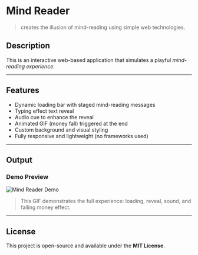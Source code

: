 # Mind Reader 

> creates the illusion of mind-reading using simple web technologies.

## Description

This is an interactive web-based application that simulates a playful *mind-reading experience*.

---

## Features

-  Dynamic loading bar with staged mind-reading messages  
-  Typing effect text reveal  
-  Audio cue to enhance the reveal  
-  Animated GIF (money fall) triggered at the end  
-  Custom background and visual styling  
-  Fully responsive and lightweight (no frameworks used)

---

## Output

### Demo Preview

![Mind Reader Demo](assets/mind-reader-output.gif)

> This GIF demonstrates the full experience: loading, reveal, sound, and falling money effect.


---

## License

This project is open-source and available under the **MIT License**.  
